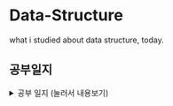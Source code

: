 # Data-Structure
what i studied about data structure, today.
## 공부일지
<details>
<summary> 공부 일지  (눌러서 내용보기) </summary>
<div markdown="1">

## 👩🏽‍💻 7월 4일 (토)
#### To Do
- Array에 대해 공부.
- Queue에 대해 공부.
- Stack에 대해 공부.
#### Difficult Things

<br>

## 👩🏽<200d>💻 7월 5일 (일)
#### To Do
- Linkedlist에 대해 공부.
- Double-Linkedlist에 대해 공부.
#### Difficult Things

<br>

## 👩🏽<200d>💻 7월 6일 (월)
#### To Do
- 문자열, 형변환, 데이터타입의 부족한 부분 공부.
#### Difficult Things

<br>

## 👩🏽<200d>💻 7월 7일 (화)
#### To Do
- 객체지향(class)다루는 부분의 부족한 부분 공부.
#### Difficult Things

